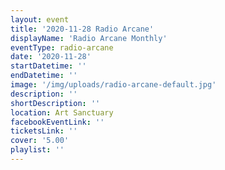 ```yaml
---
layout: event
title: '2020-11-28 Radio Arcane'
displayName: 'Radio Arcane Monthly'
eventType: radio-arcane
date: '2020-11-28'
startDatetime: ''
endDatetime: ''
image: '/img/uploads/radio-arcane-default.jpg'
description: ''
shortDescription: ''
location: Art Sanctuary
facebookEventLink: ''
ticketsLink: ''
cover: '5.00'
playlist: ''
---
```

